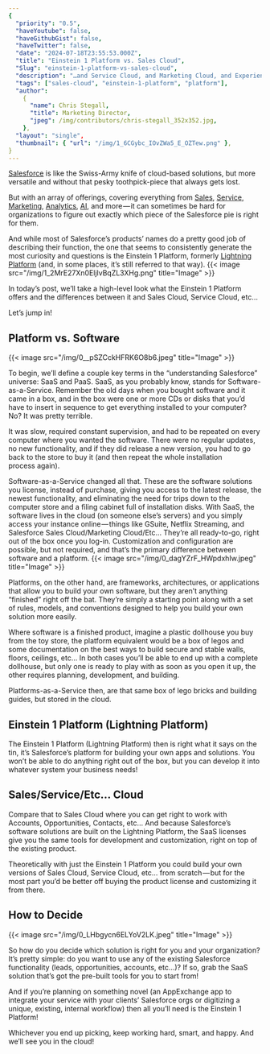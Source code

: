 ```yaml
---
{
  "priority": "0.5",
  "haveYoutube": false,
  "haveGithubGist": false,
  "haveTwitter": false,
  "date": "2024-07-18T23:55:53.000Z",
  "title": "Einstein 1 Platform vs. Sales Cloud",
  "Slug": "einstein-1-platform-vs-sales-cloud",
  "description": "…and Service Cloud, and Marketing Cloud, and Experience Cloud, etc…",
  "tags": ["sales-cloud", "einstein-1-platform", "platform"],
  "author":
    {
      "name": Chris Stegall,
      "title": Marketing Director,
      "jpeg": /img/contributors/chris-stegall_352x352.jpg,
    },
  "layout": "single",
  "thumbnail": { "url": "/img/1_6CGybc_IOvZWa5_E_OZTew.png" },
}
---
```


[Salesforce](https://www.salesforce.com/products/) is like the Swiss-Army knife of cloud-based solutions, but more versatile and without that pesky toothpick-piece that always gets lost.

But with an array of offerings, covering everything from [Sales](https://www.salesforce.com/products/sales-cloud/overview/), [Service](https://www.salesforce.com/products/service-cloud/overview/), [Marketing](https://www.salesforce.com/products/marketing-cloud/overview/), [Analytics](https://www.salesforce.com/products/einstein-analytics/overview/), [AI](https://www.salesforce.com/eu/products/platform/lightning/), and more — it can sometimes be hard for organizations to figure out exactly which piece of the Salesforce pie is right for them.

And while most of Salesforce’s products’ names do a pretty good job of describing their function, the one that seems to consistently generate the most curiosity and questions is the Einstein 1 Platform, formerly [Lightning Platform](https://www.salesforce.com/products/platform/overview/) (and, in some places, it’s still referred to that way).
{{< image src="/img/1_2MrE27Xn0EljlvBqZL3XHg.png" title="Image" >}}

In today’s post, we’ll take a high-level look what the Einstein 1 Platform offers and the differences between it and Sales Cloud, Service Cloud, etc…

Let’s jump in!

## Platform vs. Software

{{< image src="/img/0__pSZCckHFRK6O8b6.jpeg" title="Image" >}}

To begin, we’ll define a couple key terms in the “understanding Salesforce” universe: SaaS and PaaS.
SaaS, as you probably know, stands for Software-as-a-Service. Remember the old days when you bought software and it came in a box, and in the box were one or more CDs or disks that you’d have to insert in sequence to get everything installed to your computer? No? It was pretty terrible.

It was slow, required constant supervision, and had to be repeated on every computer where you wanted the software. There were no regular updates, no new functionality, and if they did release a new version, you had to go back to the store to buy it (and then repeat the whole installation process again).

Software-as-a-Service changed all that. These are the software solutions you license, instead of purchase, giving you access to the latest release, the newest functionality, and eliminating the need for trips down to the computer store and a filing cabinet full of installation disks. With SaaS, the software lives in the cloud (on someone else’s servers) and you simply access your instance online — things like GSuite, Netflix Streaming, and Salesforce Sales Cloud/Marketing Cloud/Etc… They’re all ready-to-go, right out of the box once you log-in. Customization and configuration are possible, but not required, and that’s the primary difference between software and a platform.
{{< image src="/img/0_dagYZrF_HWpdxhIw.jpeg" title="Image" >}}

Platforms, on the other hand, are frameworks, architectures, or applications that allow you to build your own software, but they aren’t anything “finished” right off the bat. They’re simply a starting point along with a set of rules, models, and conventions designed to help you build your own solution more easily.

Where software is a finished product, imagine a plastic dollhouse you buy from the toy store, the platform equivalent would be a box of legos and some documentation on the best ways to build secure and stable walls, floors, ceilings, etc… In both cases you’ll be able to end up with a complete dollhouse, but only one is ready to play with as soon as you open it up, the other requires planning, development, and building.

Platforms-as-a-Service then, are that same box of lego bricks and building guides, but stored in the cloud.

## Einstein 1 Platform (Lightning Platform)

The Einstein 1 Platform (Lightning Platform) then is right what it says on the tin, it’s Salesforce’s platform for building your own apps and solutions. You won’t be able to do anything right out of the box, but you can develop it into whatever system your business needs!

## Sales/Service/Etc… Cloud

Compare that to Sales Cloud where you can get right to work with Accounts, Opportunities, Contacts, etc… And because Salesforce’s software solutions are built on the Lightning Platform, the SaaS licenses give you the same tools for development and customization, right on top of the existing product.

Theoretically with just the Einstein 1 Platform you could build your own versions of Sales Cloud, Service Cloud, etc… from scratch — but for the most part you’d be better off buying the product license and customizing it from there.

## How to Decide

{{< image src="/img/0_LHbgycn6ELYoV2LK.jpeg" title="Image" >}}

So how do you decide which solution is right for you and your organization? It’s pretty simple: do you want to use any of the existing Salesforce functionality (leads, opportunities, accounts, etc…)? If so, grab the SaaS solution that’s got the pre-built tools for you to start from!

And if you’re planning on something novel (an AppExchange app to integrate your service with your clients’ Salesforce orgs or digitizing a unique, existing, internal workflow) then all you’ll need is the Einstein 1 Platform!

Whichever you end up picking, keep working hard, smart, and happy. And we’ll see you in the cloud!
